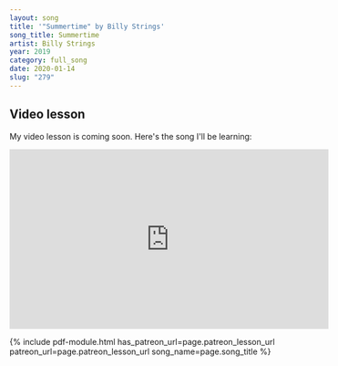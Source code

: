 ```yaml
---
layout: song
title: '"Summertime" by Billy Strings'
song_title: Summertime
artist: Billy Strings
year: 2019
category: full_song
date: 2020-01-14
slug: "279"
---
```


<!-- patreon_lesson_available: true
patreon_lesson_url: https://www.patreon.com/posts/33023582 -->

## Video lesson

My video lesson is coming soon. Here's the song I'll be learning:

<iframe width="560" height="315" src="https://www.youtube.com/embed/1RNNQYpnukA" frameborder="0" allow="accelerometer; autoplay; encrypted-media; gyroscope; picture-in-picture" allowfullscreen></iframe>

{% include pdf-module.html has_patreon_url=page.patreon_lesson_url patreon_url=page.patreon_lesson_url song_name=page.song_title %}

<!-- ## Editor's notes

Just found this a few days ago, and can't stop watching. Started to play it, here's my progress.

## Day 1: Learn the main 3 chords

Learn the chords on their own.

## Day 2: Simple strum of the main 3 chords

Practice switching, using simple strum. You can also use a simple finger picking arrangement.

## Day 3: Full progression

Keep the simple strum, but now play the full progression.

## Day 4: dial up the strumming a bit

## Day 5: learn the runs -->
